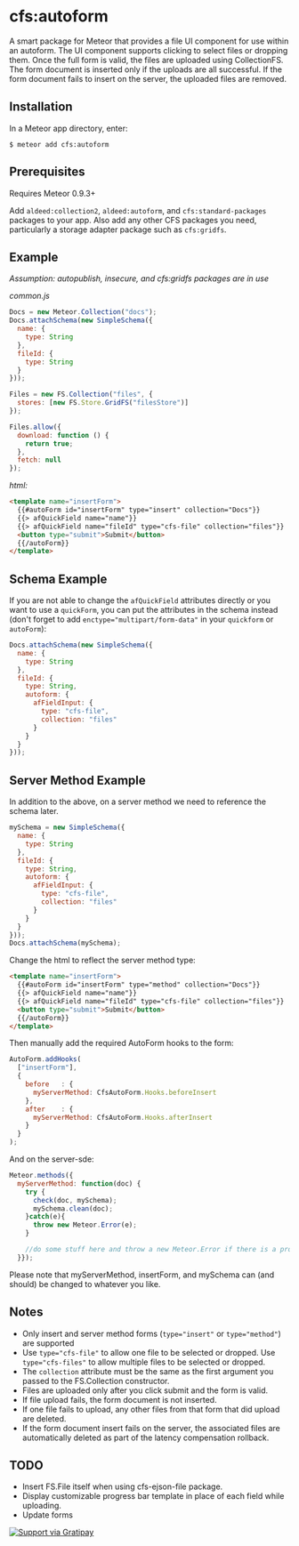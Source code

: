 cfs:autoform
=========================

A smart package for Meteor that provides a file UI component for use within an autoform. The UI component supports clicking to select files or dropping them. Once the full form is valid, the files are uploaded using CollectionFS. The form document is inserted only if the uploads are all successful. If the form document fails to insert on the server, the uploaded files are removed.

## Installation

In a Meteor app directory, enter:

```
$ meteor add cfs:autoform
```

## Prerequisites

Requires Meteor 0.9.3+

Add `aldeed:collection2`, `aldeed:autoform`, and `cfs:standard-packages` packages to your app. Also add any other CFS packages you need, particularly a storage adapter package such as `cfs:gridfs`.

## Example

*Assumption: autopublish, insecure, and cfs:gridfs packages are in use*

*common.js*

```js
Docs = new Meteor.Collection("docs");
Docs.attachSchema(new SimpleSchema({
  name: {
    type: String
  },
  fileId: {
    type: String
  }
}));

Files = new FS.Collection("files", {
  stores: [new FS.Store.GridFS("filesStore")]
});

Files.allow({
  download: function () {
    return true;
  },
  fetch: null
});
```

*html:*

```html
<template name="insertForm">
  {{#autoForm id="insertForm" type="insert" collection="Docs"}}
  {{> afQuickField name="name"}}
  {{> afQuickField name="fileId" type="cfs-file" collection="files"}}
  <button type="submit">Submit</button>
  {{/autoForm}}
</template>
```

## Schema Example

If you are not able to change the `afQuickField` attributes directly or you want to use a `quickForm`, you can put the attributes in the schema instead (don't forget to add `enctype="multipart/form-data"` in your `quickform` or `autoForm`):

```js
Docs.attachSchema(new SimpleSchema({
  name: {
    type: String
  },
  fileId: {
    type: String,
    autoform: {
      afFieldInput: {
        type: "cfs-file",
        collection: "files"
      }
    }
  }
}));
```

## Server Method Example

In addition to the above, on a server method we need to reference the schema later.

```js
mySchema = new SimpleSchema({
  name: {
    type: String
  },
  fileId: {
    type: String,
    autoform: {
      afFieldInput: {
        type: "cfs-file",
        collection: "files"
      }
    }
  }
}));
Docs.attachSchema(mySchema);
```

Change the html to reflect the server method type:
```html
<template name="insertForm">
  {{#autoForm id="insertForm" type="method" collection="Docs"}}
  {{> afQuickField name="name"}}
  {{> afQuickField name="fileId" type="cfs-file" collection="files"}}
  <button type="submit">Submit</button>
  {{/autoForm}}
</template>
```

Then manually add the required AutoForm hooks to the form:
```js
AutoForm.addHooks(
  ["insertForm"],
  {
    before   : {
      myServerMethod: CfsAutoForm.Hooks.beforeInsert
    },
    after    : {
      myServerMethod: CfsAutoForm.Hooks.afterInsert
    }
  }
);
```

And on the server-sde:
```js
Meteor.methods({
  myServerMethod: function(doc) {
    try {
      check(doc, mySchema);
      mySchema.clean(doc);
    }catch(e){
      throw new Meteor.Error(e);
    }

    //do some stuff here and throw a new Meteor.Error if there is a problem
  }});
```
Please note that myServerMethod, insertForm, and mySchema can (and should) be changed to whatever you like.

## Notes

* Only insert and server method forms (`type="insert"` or `type="method"`) are supported
* Use `type="cfs-file"` to allow one file to be selected or dropped. Use `type="cfs-files"` to allow multiple files to be selected or dropped.
* The `collection` attribute must be the same as the first argument you passed to the FS.Collection constructor.
* Files are uploaded only after you click submit and the form is valid.
* If file upload fails, the form document is not inserted.
* If one file fails to upload, any other files from that form that did upload are deleted.
* If the form document insert fails on the server, the associated files are automatically deleted as part of the latency compensation rollback.

## TODO

* Insert FS.File itself when using cfs-ejson-file package.
* Display customizable progress bar template in place of each field while uploading.
* Update forms

[![Support via Gratipay](https://cdn.rawgit.com/gratipay/gratipay-badge/2.1.3/dist/gratipay.png)](https://gratipay.com/aldeed/)
